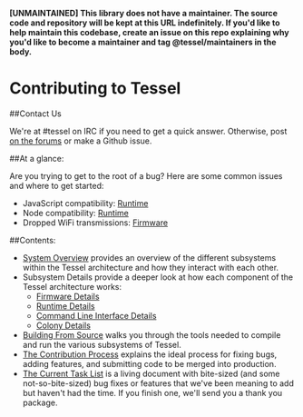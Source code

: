**[UNMAINTAINED] This library does not have a maintainer. The source code and repository will be kept at this URL indefinitely. If you'd like to help maintain this codebase, create an issue on this repo explaining why you'd like to become a maintainer and tag @tessel/maintainers in the body.**

Contributing to Tessel
==================

##Contact Us

We're at #tessel on IRC if you need to get a quick answer. Otherwise, post [on the forums](https://forums.tessel.io) or make a Github issue.

##At a glance:

Are you trying to get to the root of a bug? Here are some common issues and where to get started:

- JavaScript compatibility: [Runtime](./runtime-details.md#javascript-compatibility)
- Node compatibility: [Runtime](./runtime-details.md#nodejs-compatibility)
- Dropped WiFi transmissions: [Firmware](./firmware-details.md#cc3k-wi-fi-chip)


##Contents:

- [System Overview](./system-overview.md) provides an overview of the different subsystems within the Tessel architecture and how they interact with each other.
- Subsystem Details provide a deeper look at how each component of the Tessel architecture works:
  - [Firmware Details](./firmware-details.md)
  - [Runtime Details](./runtime-details.md)
  - [Command Line Interface Details](./cli-details.md)
  - [Colony Details](./colony-details.md)
- [Building From Source](./build-from-source.md) walks you through the tools needed to compile and run the various subsystems of Tessel.
- [The Contribution Process](./contribution-process.md) explains the ideal process for fixing bugs, adding features, and submitting code to be merged into production.
- [The Current Task List](./task-list.md) is a living document with bite-sized (and some not-so-bite-sized) bug fixes or features that we've been meaning to add but haven't had the time. If you finish one, we'll send you a thank you package.

